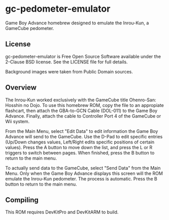 # gc-pedometer-emulator

Game Boy Advance homebrew designed to emulate the Inrou-Kun, a GameCube pedometer.

## License
gc-pedometer-emulator is Free Open Source Software available under the 2-Clause BSD license. See the LICENSE file for full details.

Background images were taken from Public Domain sources.

## Overview

The Inrou-Kun worked exclusively with the GameCube title Ohenro-San: Hosshin no Dojo. To use this homebrew ROM, copy the file to an appropiate flashcart, then attach the GBA-to-GCN Cable (DOL-011) to the Game Boy Advance. Finally, attach the cable to Controller Port 4 of the GameCube or Wii system.

From the Main Menu, select "Edit Data" to edit information the Game Boy Advance will send to the GameCube. Use the D-Pad to edit specific entries (Up/Down changes values, Left/Right edits specific positions of certain values). Press the A button to move down the list, and press the L or R triggers to switch between pages. When finished, press the B button to return to the main menu.

To actually send data to the GameCube, select "Send Data" from the Main Menu. Only when the Game Boy Advance displays this screen will the ROM emulate the Inrou-Kun pedometer. The process is automatic. Press the B button to return to the main menu.

## Compiling

This ROM requires DevKitPro and DevKitARM to build.

